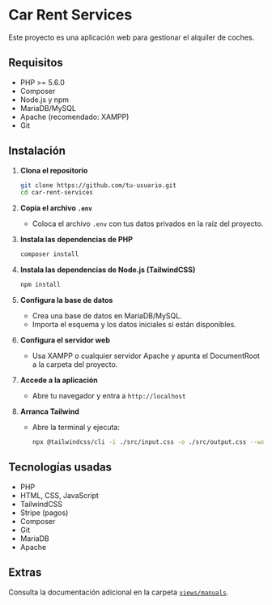 # Car Rent Services

Este proyecto es una aplicación web para gestionar el alquiler de coches.

## Requisitos

- PHP >= 5.6.0
- Composer
- Node.js y npm
- MariaDB/MySQL
- Apache (recomendado: XAMPP)
- Git

## Instalación

1. **Clona el repositorio**
   ```sh
   git clone https://github.com/tu-usuario.git
   cd car-rent-services
   ```

2. **Copia el archivo `.env`**
   - Coloca el archivo `.env` con tus datos privados en la raíz del proyecto.

3. **Instala las dependencias de PHP**
   ```sh
   composer install
   ```

4. **Instala las dependencias de Node.js (TailwindCSS)**
   ```sh
   npm install
   ```

5. **Configura la base de datos**
   - Crea una base de datos en MariaDB/MySQL.
   - Importa el esquema y los datos iniciales si están disponibles.

6. **Configura el servidor web**
   - Usa XAMPP o cualquier servidor Apache y apunta el DocumentRoot a la carpeta del proyecto.

7. **Accede a la aplicación**
   - Abre tu navegador y entra a `http://localhost`

8. **Arranca Tailwind**
   - Abre la terminal y ejecuta:
     ```sh
     npx @tailwindcss/cli -i ./src/input.css -o ./src/output.css --watch
     ```

## Tecnologías usadas

- PHP
- HTML, CSS, JavaScript
- TailwindCSS
- Stripe (pagos)
- Composer
- Git
- MariaDB
- Apache

## Extras

Consulta la documentación adicional en la carpeta [`views/manuals`](views/manuals/).
